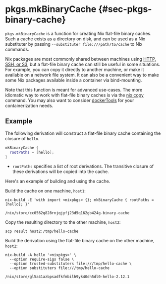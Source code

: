 # pkgs.mkBinaryCache {#sec-pkgs-binary-cache}

`pkgs.mkBinaryCache` is a function for creating Nix flat-file binary caches. Such a cache exists as a directory on disk, and can be used as a Nix substituter by passing `--substituter file:///path/to/cache` to Nix commands.

Nix packages are most commonly shared between machines using [HTTP, SSH, or S3](https://nixos.org/manual/nix/stable/package-management/sharing-packages.html), but a flat-file binary cache can still be useful in some situations. For example, you can copy it directly to another machine, or make it available on a network file system. It can also be a convenient way to make some Nix packages available inside a container via bind-mounting.

Note that this function is meant for advanced use-cases. The more idiomatic way to work with flat-file binary caches is via the [nix copy](https://nixos.org/manual/nix/stable/command-ref/new-cli/nix3-copy.html) command. You may also want to consider [dockerTools](#sec-pkgs-dockerTools) for your containerization needs.

## Example

The following derivation will construct a flat-file binary cache containing the closure of `hello`.

```nix
mkBinaryCache {
  rootPaths = [hello];
}
```

- `rootPaths` specifies a list of root derivations. The transitive closure of these derivations will be copied into the cache.

Here's an example of building and using the cache.

Build the cache on one machine, `host1`:

```shellSession
nix-build -E 'with import <nixpkgs> {}; mkBinaryCache { rootPaths = [hello]; }'
```

```shellSession
/nix/store/cc0562q828rnjqjyfj23d5q162gb424g-binary-cache
```

Copy the resulting directory to the other machine, `host2`:

```shellSession
scp result host2:/tmp/hello-cache
```

Build the derivation using the flat-file binary cache on the other machine, `host2`:
```shellSession
nix-build -A hello '<nixpkgs>' \
  --option require-sigs false \
  --option trusted-substituters file:///tmp/hello-cache \
  --option substituters file:///tmp/hello-cache
```

```shellSession
/nix/store/gl5a41azbpsadfkfmbilh9yk40dh5dl0-hello-2.12.1
```
